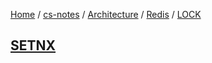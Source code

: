 [Home](https://mengxianbin.github.io) /
[cs-notes](https://mengxianbin.github.io/cs-notes/site) /
[Architecture](https://mengxianbin.github.io/cs-notes/site/Architecture) /
[Redis](https://mengxianbin.github.io/cs-notes/site/Architecture/Redis) /
[LOCK](https://mengxianbin.github.io/cs-notes/site/Architecture/Redis/LOCK)

## [SETNX](https://mengxianbin.github.io/cs-notes/site/Architecture/Redis/LOCK/SETNX)
